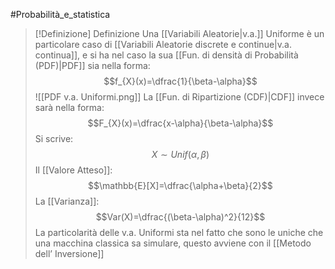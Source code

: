 #Probabilità_e_statistica 
>[!Definizione]  Definizione
>Una [[Variabili Aleatorie|v.a.]] Uniforme è un particolare caso di [[Variabili Aleatorie discrete e continue|v.a. continua]], e si ha nel caso la sua [[Fun. di densità di Probabilità (PDF)|PDF]] sia nella forma:
>$$f_{X}(x)=\dfrac{1}{\beta-\alpha}$$
>![[PDF v.a. Uniformi.png]]
>La [[Fun. di Ripartizione (CDF)|CDF]] invece sarà nella forma:
>$$F_{X}(x)=\dfrac{x-\alpha}{\beta-\alpha}$$
>Si scrive:
>$$X\sim Unif(\alpha,\beta)$$
>Il [[Valore Atteso]]:
>$$\mathbb{E}[X]=\dfrac{\alpha+\beta}{2}$$
>La [[Varianza]]:
>$$Var(X)=\dfrac{(\beta-\alpha)^2}{12}$$
>La particolarità delle v.a. Uniformi sta nel fatto che sono le uniche che una macchina classica sa simulare, questo avviene con il [[Metodo dell’ Inversione]]

